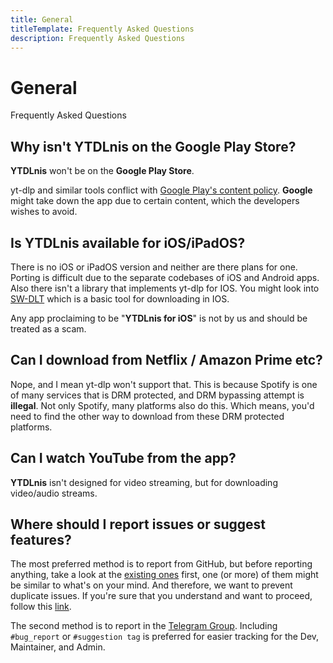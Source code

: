 ```yaml
---
title: General
titleTemplate: Frequently Asked Questions
description: Frequently Asked Questions
---
```


# General
Frequently Asked Questions

## Why isn't YTDLnis on the Google Play Store?
**YTDLnis** won't be on the **Google Play Store**.

yt-dlp and similar tools conflict with [Google Play's content policy](https://play.google.com/about/developer-content-policy/).
**Google** might take down the app due to certain content, which the developers wishes to avoid.

## Is YTDLnis available for iOS/iPadOS?
There is no iOS or iPadOS version and neither are there plans for one.
Porting is difficult due to the separate codebases of iOS and Android apps. Also there isn't a library that implements yt-dlp for IOS.
You might look into [SW-DLT](https://routinehub.co/shortcut/7284/) which is a basic tool for downloading in IOS.

Any app proclaiming to be "**YTDLnis for iOS**" is not by us and should be treated as a scam.

## Can I download from Netflix / Amazon Prime etc?
Nope, and I mean yt-dlp won't support that. This is because Spotify is one of many services that is DRM protected, and DRM bypassing attempt is **illegal**. Not only Spotify, many platforms also do this. Which means, you'd need to find the other way to download from these DRM protected platforms.

## Can I watch YouTube from the app?
**YTDLnis** isn't designed for video streaming, but for downloading video/audio streams.

## Where should I report issues or suggest features?
The most preferred method is to report from GitHub, but before reporting anything, take a look at the [existing ones](https://github.com/deniscerri/ytdlnis/issues?q=is%3Aissue) first, one (or more) of them might be similar to what's on your mind. And therefore, we want to prevent duplicate issues. If you're sure that you understand and want to proceed, follow this [link](https://github.com/deniscerri/ytdlnis/issues/new/choose).

The second method is to report in the [Telegram Group](https://t.me/ytdlnis/1). Including `#bug_report`<C/> or `#suggestion tag`<C/> is preferred for easier tracking for the Dev, Maintainer, and Admin.

